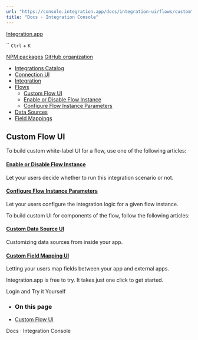 ```yaml
---
url: "https://console.integration.app/docs/integration-ui/flows/custom"
title: "Docs · Integration Console"
---
```


[Integration.app](https://integration.app/)

`` `Ctrl` + `K`

[NPM packages](https://www.npmjs.com/~integration.app) [GitHub organization](https://github.com/integration-app)

- [Integrations Catalog](https://console.integration.app/docs/integration-ui/integration-list)
- [Connection UI](https://console.integration.app/docs/integration-ui/connection)
- [Integration](https://console.integration.app/docs/integration-ui/integration)
- [Flows](https://console.integration.app/docs/integration-ui/flows)
  - [Custom Flow UI](https://console.integration.app/docs/integration-ui/flows/custom)
  - [Enable or Disable Flow Instance](https://console.integration.app/docs/integration-ui/flows/enable-disable)
  - [Configure Flow Instance Parameters](https://console.integration.app/docs/integration-ui/flows/flow-parameters)
- [Data Sources](https://console.integration.app/docs/integration-ui/data-sources)
- [Field Mappings](https://console.integration.app/docs/integration-ui/field-mappings)

## Custom Flow UI

To build custom white-label UI for a flow, use one of the following articles:

#### [Enable or Disable Flow Instance](https://console.integration.app/docs/integration-ui/flows/enable-disable)

Let your users decide whether to run this integration scenario or not.

#### [Configure Flow Instance Parameters](https://console.integration.app/docs/integration-ui/flows/flow-parameters)

Let your users configure the integration logic for a given flow instance.

To build custom UI for components of the flow, follow the following articles:

#### [Custom Data Source UI](https://console.integration.app/docs/integration-ui/data-sources/custom)

Customizing data sources from inside your app.

#### [Custom Field Mapping UI](https://console.integration.app/docs/integration-ui/field-mappings/custom)

Letting your users map fields between your app and external apps.

Integration.app is free to try. It takes just one click to get started.

Login and Try it Yourself

- ### On this page

- [Custom Flow UI](https://console.integration.app/docs/integration-ui/flows/custom#custom-flow-ui)

Docs · Integration Console